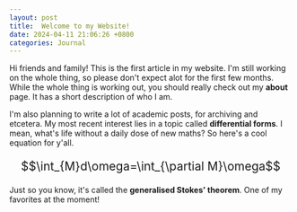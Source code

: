 ```yaml
---
layout: post
title:  Welcome to my Website!
date: 2024-04-11 21:06:26 +0800
categories: Journal
---
```


Hi friends and family! This is the first article in my website. I'm still working on the whole thing, so please don't expect alot for the first few months. While the whole thing is working out, you should really check out my **about** page. It has a short description of who I am.

I'm also planning to write a lot of academic posts, for archiving and etcetera. My most recent interest lies in a topic called **differential forms**. I mean, what's life without a daily dose of new maths? So here's a cool equation for y'all.

<p style="text-align:center;font-size:150%;">
$$\int_{M}d\omega=\int_{\partial M}\omega$$
</p>

Just so you know, it's called the **generalised Stokes' theorem**. One of my favorites at the moment! 